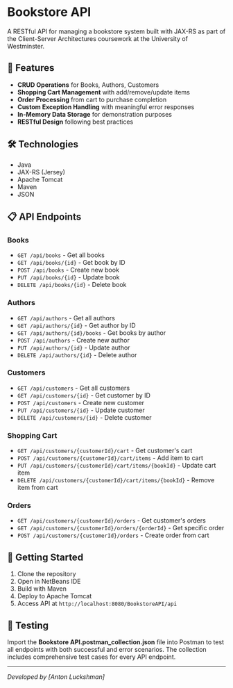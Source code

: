 # Bookstore API

A RESTful API for managing a bookstore system built with JAX-RS as part of the Client-Server Architectures coursework at the University of Westminster.

## 🚀 Features

- **CRUD Operations** for Books, Authors, Customers
- **Shopping Cart Management** with add/remove/update items
- **Order Processing** from cart to purchase completion
- **Custom Exception Handling** with meaningful error responses
- **In-Memory Data Storage** for demonstration purposes
- **RESTful Design** following best practices

## 🛠️ Technologies

- Java
- JAX-RS (Jersey)
- Apache Tomcat
- Maven
- JSON

## 📋 API Endpoints

### Books
- `GET /api/books` - Get all books
- `GET /api/books/{id}` - Get book by ID
- `POST /api/books` - Create new book
- `PUT /api/books/{id}` - Update book
- `DELETE /api/books/{id}` - Delete book

### Authors
- `GET /api/authors` - Get all authors
- `GET /api/authors/{id}` - Get author by ID
- `GET /api/authors/{id}/books` - Get books by author
- `POST /api/authors` - Create new author
- `PUT /api/authors/{id}` - Update author
- `DELETE /api/authors/{id}` - Delete author

### Customers
- `GET /api/customers` - Get all customers
- `GET /api/customers/{id}` - Get customer by ID
- `POST /api/customers` - Create new customer
- `PUT /api/customers/{id}` - Update customer
- `DELETE /api/customers/{id}` - Delete customer

### Shopping Cart
- `GET /api/customers/{customerId}/cart` - Get customer's cart
- `POST /api/customers/{customerId}/cart/items` - Add item to cart
- `PUT /api/customers/{customerId}/cart/items/{bookId}` - Update cart item
- `DELETE /api/customers/{customerId}/cart/items/{bookId}` - Remove item from cart

### Orders
- `GET /api/customers/{customerId}/orders` - Get customer's orders
- `GET /api/customers/{customerId}/orders/{orderId}` - Get specific order
- `POST /api/customers/{customerId}/orders` - Create order from cart

## 🚦 Getting Started

1. Clone the repository
2. Open in NetBeans IDE
3. Build with Maven
4. Deploy to Apache Tomcat
5. Access API at `http://localhost:8080/BookstoreAPI/api`

## 🧪 Testing

Import the **Bookstore API.postman_collection.json** file into Postman to test all endpoints with both successful and error scenarios. The collection includes comprehensive test cases for every API endpoint.


---

*Developed by [Anton Luckshman]*
